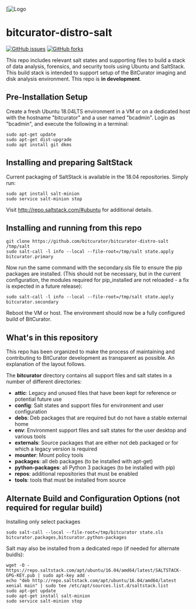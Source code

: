 [![Logo](https://wiki.bitcurator.net/downloads/BitCurator-400px.png)

# bitcurator-distro-salt

[![GitHub issues](https://img.shields.io/github/issues/bitcurator/bitcurator-distro-salt.svg)](https://github.com/bitcurator/bitcurator-distro-salt/issues)
[![GitHub forks](https://img.shields.io/github/forks/bitcurator/bitcurator-distro-salt.svg)](https://github.com/bitcurator/bitcurator-distro-salt/network)

This repo includes relevant salt states and supporting files to build a stack of data analysis, forensics, and security tools using Ubuntu and SaltStack. This build stack is intended to support setup of the BitCurator imaging and disk analysis environment. This repo is **in development**.

## Pre-Installation Setup

Create a fresh Ubuntu 18.04LTS environment in a VM or on a dedicated host with the hostname "bitcurator" and a user named "bcadmin". Login as "bcadmin", and execute the following in a terminal:

```shell
sudo apt-get update
sudo apt-get dist-upgrade
sudo apt install git dkms
```

## Installing and preparing SaltStack

Current packaging of SaltStack is available in the 18.04 repositories. Simply run:

```shell
sudo apt install salt-minion
sudo service salt-minion stop
```

Visit http://repo.saltstack.com/#ubuntu for additional details.

## Installing and running from this repo

```shell
git clone https://github.com/bitcurator/bitcurator-distro-salt /tmp/salt
sudo salt-call -l info --local --file-root=/tmp/salt state.apply bitcurator.primary
```

Now run the same command with the secondary.sls file to ensure the pip packages are installed. (This should not be necessary, but in the current configuration, the modules required for pip_installed are not reloaded - a fix is expected in a future release):

```shell
sudo salt-call -l info --local --file-root=/tmp/salt state.apply bitcurator.secondary
```

Reboot the VM or host. The environment should now be a fully configured build of BitCurator.

## What's in this repository

This repo has been organized to make the process of maintaining and contributing to BitCurator development as transparent as possible. An explanation of the layout follows.

The **bitcurator** directory contains all support files and salt states in a number of different directories:

- **attic**: Legacy and unused files that have been kept for reference or potential future use
- **config**: Salt states and support files for environment and user configuration
- **debs**: Deb packages that are required but do not have a stable external home
- **env**: Environment support files and salt states for the user desktop and various tools
- **externals**: Source packages that are either not deb packaged or for which a legacy version is required
- **mounter**: Mount policy tools
- **packages**: all deb packages (to be installed with apt-get)
- **python-packages**: all Python 3 packages (to be installed with pip)
- **repos**: additional repositories that must be enabled
- **tools**: tools that must be installed from source

## Alternate Build and Configuration Options (not required for regular build) 

Installing only select packages

```shell
sudo salt-call --local --file-root=/tmp/bitcurator state.sls bitcurator.packages,bitcurator.python-packages
```

Salt may also be installed from a dedicated repo (if needed for alternate buidls):

```shell
wget -O - https://repo.saltstack.com/apt/ubuntu/16.04/amd64/latest/SALTSTACK-GPG-KEY.pub | sudo apt-key add -
echo "deb http://repo.saltstack.com/apt/ubuntu/16.04/amd64/latest xenial main" | sudo tee /etc/apt/sources.list.d/saltstack.list
sudo apt-get update
sudo apt-get install salt-minion
sudo service salt-minion stop
```

